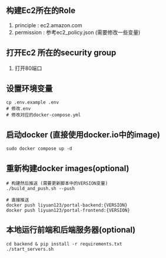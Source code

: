 ## 构建Ec2所在的Role
1. principle : ec2.amazon.com
2. permission : 参考ec2_policy.json (需要修改一些变量)

## 打开Ec2 所在的security group
1. 打开80端口


## 设置环境变量
```
cp .env.example .env
# 修改.env
# 修改对应的docker-compose.yml
```

## 启动docker (直接使用docker.io中的image)
```
sudo docker compose up -d
```

## 重新构建docker images(optional)
```
# 构建然后推送 (需要更新脚本中的VERSION变量)
./build_and_push.sh --push

# 直接推送
docker push liyuan123/portal-backend:{VERSION}
docker push liyuan123/portal-frontend:{VERSION}
```

## 本地运行前端和后端服务器(optional)
```
cd backend & pip install -r requirements.txt
./start_servers.sh
```
